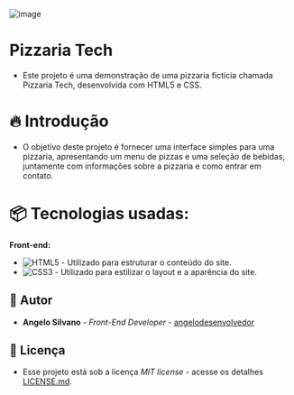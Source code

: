 ![image](https://github.com/angelodesenvolvedor/Pizzaria-Tech/assets/98216100/55f7b847-90cc-43a2-93e4-b50d589da5a2)


# Pizzaria Tech

- Este projeto é uma demonstração de uma pizzaria fictícia chamada Pizzaria Tech, desenvolvida com HTML5 e CSS.

# 🔥 Introdução

- O objetivo deste projeto é fornecer uma interface simples para uma pizzaria, apresentando um menu de pizzas e uma seleção de bebidas, juntamente com informações sobre a pizzaria e como entrar em contato.

# 📦 Tecnologias usadas:

**Front-end:**
- ![HTML5](https://img.shields.io/badge/html5-%23E34F26.svg?style=for-the-badge&logo=html5&logoColor=white) - Utilizado para estruturar o conteúdo do site.
- ![CSS3](https://img.shields.io/badge/css3-%231572B6.svg?style=for-the-badge&logo=css3&logoColor=white) - Utilizado para estilizar o layout e a aparência do site.


## 👷 Autor

* **Angelo Silvano** - *Front-End Developer* - [angelodesenvolvedor](https://github.com/angelodesenvolvedor)

## 📄 Licença

* Esse projeto está sob a licença *MIT license* - acesse os detalhes [LICENSE.md](https://github.com/angelodesenvolvedor/Pizzaria-Tech?tab=MIT-1-ov-file).  
  
